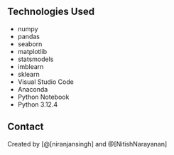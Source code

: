

## Technologies Used
- numpy
- pandas
- seaborn
- matplotlib
- statsmodels
- imblearn
- sklearn
- Visual Studio Code
- Anaconda
- Python Notebook
- Python 3.12.4

## Contact
Created by [@[niranjansingh] and @[NitishNarayanan]

